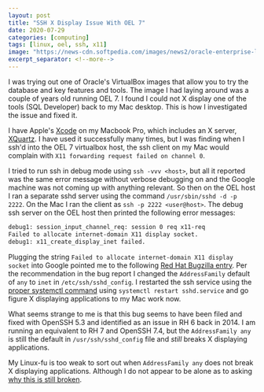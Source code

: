 ```yaml
---
layout: post
title: "SSH X Display Issue With OEL 7"
date: 2020-07-29
categories: [computing]
tags: [linux, oel, ssh, x11]
image: "https://news-cdn.softpedia.com/images/news2/oracle-enterprise-linux-7-5-debuts-with-unbreakable-enterprise-kernel-release-4-520750-2.jpg"
excerpt_separator: <!--more-->
---
```


I was trying out one of Oracle's VirtualBox images that allow you to try 
the database and key features and tools. The image I had laying around was a
couple of years old running OEL 7. I found I could not X display one of the
tools (SQL Developer) back to my Mac desktop. This is how I investigated the
issue and fixed it.

<!--more-->

I have Apple's [Xcode](https://developer.apple.com/xcode/) on my Macbook Pro,
which includes an X server, [XQuartz](https://www.xquartz.org). I have used it
successfully many times, but I was finding when I ssh'd into the OEL 7
virtualbox host, the ssh client on my Mac would complain with `X11 forwarding
request failed on channel 0`. 

I tried to run ssh in debug mode using `ssh -vvv <host>`, but all it reported
was the same error message without verbose debugging on and the Google
machine was not coming up with anything relevant. So then on the OEL host I
ran a separate sshd server using the command `/usr/sbin/sshd -d -p 2222`. On
the Mac I ran the client as `ssh -p 2222 <user@host>`. The debug ssh server on
the OEL host then printed the following error messages:

```bash
debug1: session_input_channel_req: session 0 req x11-req
Failed to allocate internet-domain X11 display socket.
debug1: x11_create_display_inet failed.
```

Plugging the string `Failed to allocate internet-domain X11 display socket` into
Google pointed me to the following [Red Hat
Bugzilla entry](https://bugzilla.redhat.com/show_bug.cgi?id=1027197). Per the
recommendation in the bug report I changed the `AddressFamily` default of
`any` to `inet` in `/etc/ssh/sshd_config`. I restarted the ssh service using the [proper systemctl
command](https://globedrill.com/how-to-start-stop-restart-ssh-service-on-centos-7-redhat-7-servers/)
using `systemctl restart sshd.service` and go figure X displaying applications
to my Mac work now. 

What seems strange to me is that this bug seems to have been filed and fixed
with OpenSSH 5.3 and identified as an issue in RH 6 back in 2014. I am running
an equivalent to RH 7 and OpenSSH 7.4, but the `AddressFamily any` is still
the default in `/usr/ssh/sshd_config` file and *still* breaks X displaying applications. 

My Linux-fu is too weak to sort out when `AddressFamily any` does not break X
displaying applications. Although I do not appear to be alone as to asking [why
this is still
broken](https://unix.stackexchange.com/questions/470905/why-addressfamily-needs-to-be-configured-for-x11-forwarding).
